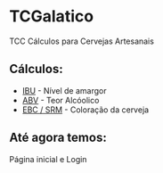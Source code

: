# TCGalatico
TCC Cálculos para Cervejas Artesanais

## Cálculos: ##

- [IBU](https://www.beerbier.com.br/blog/o-que-e-o-ibu-da-cerveja/) - Nível de amargor
- [ABV](https://www.papodebar.com/abv-alcohol-by-volume-o-que-e-isso/) - Teor Alcóolico
- [EBC / SRM](https://www.beerbier.com.br/blog/entendendo-a-coloracao-da-cerveja/) - Coloração da cerveja

## Até agora temos: ##

Página inicial e Login
